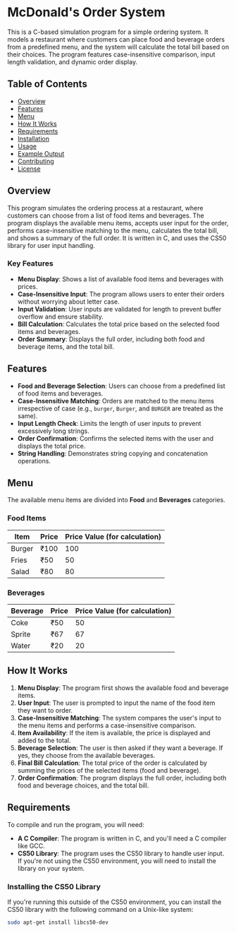 # McDonald's Order System

This is a C-based simulation program for a simple ordering system. It models a restaurant where customers can place food and beverage orders from a predefined menu, and the system will calculate the total bill based on their choices. The program features case-insensitive comparison, input length validation, and dynamic order display.

## Table of Contents

- [Overview](#overview)
- [Features](#features)
- [Menu](#menu)
- [How It Works](#how-it-works)
- [Requirements](#requirements)
- [Installation](#installation)
- [Usage](#usage)
- [Example Output](#example-output)
- [Contributing](#contributing)
- [License](#license)

## Overview

This program simulates the ordering process at a restaurant, where customers can choose from a list of food items and beverages. The program displays the available menu items, accepts user input for the order, performs case-insensitive matching to the menu, calculates the total bill, and shows a summary of the full order. It is written in C, and uses the CS50 library for user input handling.

### Key Features

- **Menu Display**: Shows a list of available food items and beverages with prices.
- **Case-Insensitive Input**: The program allows users to enter their orders without worrying about letter case.
- **Input Validation**: User inputs are validated for length to prevent buffer overflow and ensure stability.
- **Bill Calculation**: Calculates the total price based on the selected food items and beverages.
- **Order Summary**: Displays the full order, including both food and beverage items, and the total bill.

## Features

- **Food and Beverage Selection**: Users can choose from a predefined list of food items and beverages.
- **Case-Insensitive Matching**: Orders are matched to the menu items irrespective of case (e.g., `burger`, `Burger`, and `BURGER` are treated as the same).
- **Input Length Check**: Limits the length of user inputs to prevent excessively long strings.
- **Order Confirmation**: Confirms the selected items with the user and displays the total price.
- **String Handling**: Demonstrates string copying and concatenation operations.

## Menu

The available menu items are divided into **Food** and **Beverages** categories.

### Food Items

| Item     | Price  | Price Value (for calculation) |
|----------|--------|-------------------------------|
| Burger   | ₹100   | 100                           |
| Fries    | ₹50    | 50                            |
| Salad    | ₹80    | 80                            |

### Beverages

| Beverage | Price  | Price Value (for calculation) |
|----------|--------|-------------------------------|
| Coke     | ₹50    | 50                            |
| Sprite   | ₹67    | 67                            |
| Water    | ₹20    | 20                            |

## How It Works

1. **Menu Display**: The program first shows the available food and beverage items.
2. **User Input**: The user is prompted to input the name of the food item they want to order.
3. **Case-Insensitive Matching**: The system compares the user's input to the menu items and performs a case-insensitive comparison.
4. **Item Availability**: If the item is available, the price is displayed and added to the total.
5. **Beverage Selection**: The user is then asked if they want a beverage. If yes, they choose from the available beverages.
6. **Final Bill Calculation**: The total price of the order is calculated by summing the prices of the selected items (food and beverage).
7. **Order Confirmation**: The program displays the full order, including both food and beverage choices, and the total bill.

## Requirements

To compile and run the program, you will need:

- **A C Compiler**: The program is written in C, and you'll need a C compiler like GCC.
- **CS50 Library**: The program uses the CS50 library to handle user input. If you're not using the CS50 environment, you will need to install the library on your system.
  
### Installing the CS50 Library

If you're running this outside of the CS50 environment, you can install the CS50 library with the following command on a Unix-like system:

```bash
sudo apt-get install libcs50-dev
